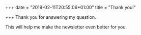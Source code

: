+++
date = "2019-02-11T20:55:06+01:00"
title = "Thank you!"

+++
Thank you for answering my question. 

This will help me make the newsletter even better for you. 
